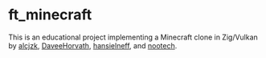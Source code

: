 # ft_minecraft
This is an educational project implementing a Minecraft clone in Zig/Vulkan by [alcjzk](https://github.com/alcjzk), [DaveeHorvath](https://github.com/DaveeHorvath), [hansielneff](https://github.com/hansielneff), and [nootech](https://github.com/nootech).
